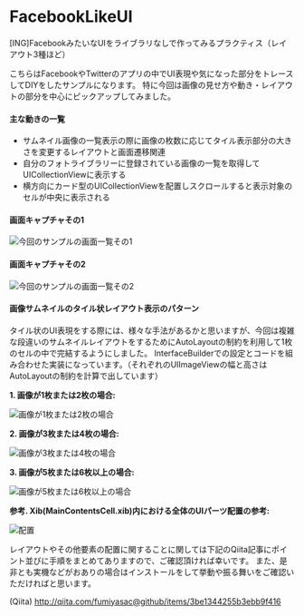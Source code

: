 # FacebookLikeUI
[ING]FacebookみたいなUIをライブラリなしで作ってみるプラクティス（レイアウト3種ほど）

こちらはFacebookやTwitterのアプリの中でUI表現や気になった部分をトレースしてDIYをしたサンプルになります。
特に今回は画像の見せ方や動き・レイアウトの部分を中心にピックアップしてみました。

#### 主な動きの一覧

+ サムネイル画像の一覧表示の際に画像の枚数に応じてタイル表示部分の大きさを変更するレイアウトと画面遷移関連
+ 自分のフォトライブラリーに登録されている画像の一覧を取得してUICollectionViewに表示する
+ 横方向にカード型のUICollectionViewを配置しスクロールすると表示対象のセルが中央に表示される

#### 画面キャプチャその1

![今回のサンプルの画面一覧その1](https://qiita-image-store.s3.amazonaws.com/0/17400/11798ef0-e2f3-4c62-6ee5-cd4bd82d61d6.jpeg)

#### 画面キャプチャその2

![今回のサンプルの画面一覧その2](https://qiita-image-store.s3.amazonaws.com/0/17400/8eb25fa9-8a60-c0cd-3a18-8591b3eb0ff5.jpeg)

#### 画像サムネイルのタイル状レイアウト表示のパターン

タイル状のUI表現をする際には、様々な手法があるかと思いますが、今回は複雑な段違いのサムネイルレイアウトをするためにAutoLayoutの制約を利用して1枚のセルの中で完結するようにしました。
InterfaceBuilderでの設定とコードを組み合わせた実装になっています。（それぞれのUIImageViewの幅と高さはAutoLayoutの制約を計算で出しています）

__1. 画像が1枚または2枚の場合:__

![画像が1枚または2枚の場合](https://qiita-image-store.s3.amazonaws.com/0/17400/39f11ff9-1ea4-881f-8c4e-a459bb661c75.jpeg)

__2. 画像が3枚または4枚の場合:__

![画像が3枚または4枚の場合](https://qiita-image-store.s3.amazonaws.com/0/17400/5d914968-e65a-b925-0950-33590ef75bf5.jpeg)

__3. 画像が5枚または6枚以上の場合:__

![画像が5枚または6枚以上の場合](https://qiita-image-store.s3.amazonaws.com/0/17400/f9fc27b3-0a6d-a331-1062-e6e49b3889b6.jpeg)

__参考. Xib(MainContentsCell.xib)内における全体のUIパーツ配置の参考:__

![配置](https://qiita-image-store.s3.amazonaws.com/0/17400/05cf1bf1-9529-5b68-0aa6-6d097e0397ce.png)

レイアウトやその他要素の配置に関することに関しては下記のQiita記事にポイント並びに手順をまとめてありますので、ご確認頂ければ幸いです。
また、是非とも実機などがおありの場合はインストールをして挙動や振る舞いをご確認いただければと思います。

(Qiita) http://qiita.com/fumiyasac@github/items/3be1344255b3ebb9f416
